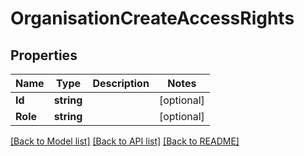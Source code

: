 # OrganisationCreateAccessRights

## Properties
Name | Type | Description | Notes
------------ | ------------- | ------------- | -------------
**Id** | **string** |  | [optional] 
**Role** | **string** |  | [optional] 

[[Back to Model list]](../README.md#documentation-for-models) [[Back to API list]](../README.md#documentation-for-api-endpoints) [[Back to README]](../README.md)


